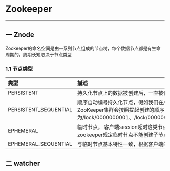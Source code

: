 # Zookeeper
---
## 一 Znode
Zookeeper的命名空间是由一系列节点组成的节点树，每个数据节点都是有生命周期的，周期长短取决于节点类型
### 1.1 节点类型
|类型|描述|
|:-|:-|
|PERSISTENT|持久化节点上的数据被创建后，一直被保存直到主动删除节点|
|PERSISTENT_SEQUENTIAL|顺序自动编号持久化节点，假如我们在/lock/目录下创建节3个点，ZooKeeper集群会按照提起创建的顺序来创建节点，节点分别为/lock/0000000001、/lock/0000000002、/lock/0000000003|
|EPHEMERAL|临时节点， 客户端session超时这类节点就会被自动删除，zookeeper规定临时节点不能创建子节点|
|EPHEMERAL_SEQUENTIAL|与临时节点基本特性一致，根据客户端的创建顺序添加了顺序特征|
## 二 watcher
